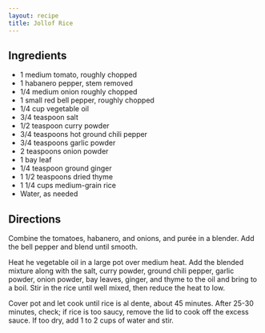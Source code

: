 ```yaml
---
layout: recipe
title: Jollof Rice
---
```


## Ingredients

* 1 medium tomato, roughly chopped
* 1 habanero pepper, stem removed
* 1/4 medium onion roughly chopped
* 1 small red bell pepper, roughly chopped
* 1/4 cup vegetable oil
* 3/4 teaspoon salt
* 1/2 teaspoon curry powder
* 3/4 teaspoons hot ground chili pepper
* 3/4 teaspoons garlic powder
* 2 teaspoons onion powder
* 1 bay leaf
* 1/4 teaspoon ground ginger
* 1 1/2 teaspoons dried thyme
* 1 1/4 cups medium-grain rice
* Water, as needed

## Directions

Combine the tomatoes, habanero, and onions, and purée in a blender. Add
the bell pepper and blend until smooth.

Heat he vegetable oil in a large pot over medium heat. Add the blended
mixture along with the salt, curry powder, ground chili pepper, garlic
powder, onion powder, bay leaves, ginger, and thyme to the oil and bring
to a boil. Stir in the rice until well mixed, then reduce the heat to
low.

Cover pot and let cook until rice is al dente, about 45 minutes. After
25-30 minutes, check; if rice is too saucy, remove the lid to cook off
the excess sauce. If too dry, add 1 to 2 cups of water and stir.
